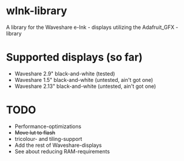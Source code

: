 # wInk-library
A library for the Waveshare e-Ink - displays utilizing the Adafruit_GFX - library

# Supported displays (so far)
* Waveshare 2.9" black-and-white (tested)
* Waveshare 1.5" black-and-white (untested, ain't got one)
* Waveshare 2.13" black-and-white (untested, ain't got one)

# TODO
* Performance-optimizations
* ~~Move lut to flash~~
* tricolour- and tiling-support
* Add the rest of Waveshare-displays
* See about reducing RAM-requirements